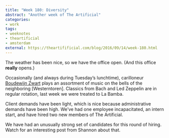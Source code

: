 ```yaml
---
title: "Week 180: Diversity"
abstract: "Another week of The Artificial"
categories:
- work
tags:
- weeknotes
- theartificial
- amsterdam
external: https://theartifificial.com/blog/2016/09/14/week-180.html
---
```


The weather has been nice, so we have the office open. (And this office **really** opens.)

Occasionally (and always during Tuesday’s lunchtime), carilloneur [Boudewijn Zwart](http://bellmoods.com/) plays an assortment of music on the bells of the neighboring [Westerntoren]. Classics from Bach and Led Zeppelin are in regular rotation, last week we were treated to La Bamba.

Client demands have been light, which is nice because administrative demands have been high. We’ve had one employee incapacitated, an intern start, and have hired two new members of The Artificial.

We have had an unusually strong set of candidates for this round of hiring. Watch for an interesting post from Shannon about that.
